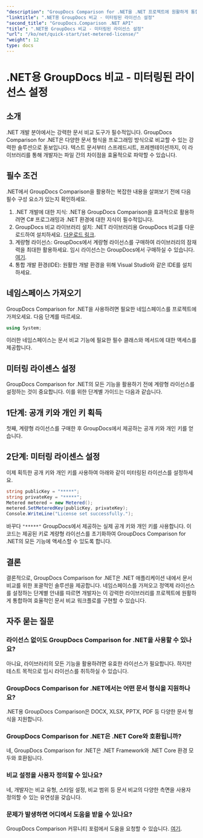 ```yaml
---
"description": "GroupDocs Comparison for .NET을 .NET 프로젝트에 원활하게 통합하여 효율적인 문서 비교 워크플로를 구축하세요."
"linktitle": ".NET용 GroupDocs 비교 - 미터링된 라이선스 설정"
"second_title": "GroupDocs.Comparison .NET API"
"title": ".NET용 GroupDocs 비교 - 미터링된 라이선스 설정"
"url": "/ko/net/quick-start/set-metered-license/"
"weight": 12
type: docs
---
```

# .NET용 GroupDocs 비교 - 미터링된 라이선스 설정

## 소개
.NET 개발 분야에서는 강력한 문서 비교 도구가 필수적입니다. GroupDocs Comparison for .NET은 다양한 문서 형식을 프로그래밍 방식으로 비교할 수 있는 강력한 솔루션으로 돋보입니다. 텍스트 문서부터 스프레드시트, 프레젠테이션까지, 이 라이브러리를 통해 개발자는 파일 간의 차이점을 효율적으로 파악할 수 있습니다.
## 필수 조건
.NET에서 GroupDocs Comparison을 활용하는 복잡한 내용을 살펴보기 전에 다음 필수 구성 요소가 있는지 확인하세요.
1. .NET 개발에 대한 지식: .NET용 GroupDocs Comparison을 효과적으로 활용하려면 C# 프로그래밍과 .NET 환경에 대한 지식이 필수적입니다.
2. GroupDocs 비교 라이브러리 설치: .NET 라이브러리용 GroupDocs 비교를 다운로드하여 설치하세요. [다운로드 링크](https://releases.groupdocs.com/comparison/net/).
3. 계량형 라이선스: GroupDocs에서 계량형 라이선스를 구매하여 라이브러리의 잠재력을 최대한 활용하세요. 임시 라이선스는 GroupDocs에서 구매하실 수 있습니다. [여기](https://purchase.groupdocs.com/temporary-license/).
4. 통합 개발 환경(IDE): 원활한 개발 환경을 위해 Visual Studio와 같은 IDE를 설치하세요.

## 네임스페이스 가져오기
GroupDocs Comparison for .NET을 사용하려면 필요한 네임스페이스를 프로젝트에 가져오세요. 다음 단계를 따르세요.

```csharp
using System;
```
이러한 네임스페이스는 문서 비교 기능에 필요한 필수 클래스와 메서드에 대한 액세스를 제공합니다.
## 미터링 라이센스 설정
GroupDocs Comparison for .NET의 모든 기능을 활용하기 전에 계량형 라이선스를 설정하는 것이 중요합니다. 이를 위한 단계별 가이드는 다음과 같습니다.
## 1단계: 공개 키와 개인 키 획득
첫째, 계량형 라이선스를 구매한 후 GroupDocs에서 제공하는 공개 키와 개인 키를 얻습니다.
## 2단계: 미터링 라이센스 설정
이제 획득한 공개 키와 개인 키를 사용하여 아래와 같이 미터링된 라이선스를 설정하세요.
```csharp
string publicKey = "*****";
string privateKey = "*****";
Metered metered = new Metered();
metered.SetMeteredKey(publicKey, privateKey);
Console.WriteLine("License set successfully.");
```
바꾸다 `"*****"` GroupDocs에서 제공하는 실제 공개 키와 개인 키를 사용합니다. 이 코드는 제공된 키로 계량형 라이선스를 초기화하여 GroupDocs Comparison for .NET의 모든 기능에 액세스할 수 있도록 합니다.

## 결론
결론적으로, GroupDocs Comparison for .NET은 .NET 애플리케이션 내에서 문서 비교를 위한 포괄적인 솔루션을 제공합니다. 네임스페이스를 가져오고 정액제 라이선스를 설정하는 단계별 안내를 따르면 개발자는 이 강력한 라이브러리를 프로젝트에 원활하게 통합하여 효율적인 문서 비교 워크플로를 구현할 수 있습니다.
## 자주 묻는 질문
### 라이선스 없이도 GroupDocs Comparison for .NET을 사용할 수 있나요?
아니요, 라이브러리의 모든 기능을 활용하려면 유효한 라이선스가 필요합니다. 하지만 테스트 목적으로 임시 라이선스를 취득하실 수 있습니다.
### GroupDocs Comparison for .NET에서는 어떤 문서 형식을 지원하나요?
.NET용 GroupDocs Comparison은 DOCX, XLSX, PPTX, PDF 등 다양한 문서 형식을 지원합니다.
### GroupDocs Comparison for .NET은 .NET Core와 호환됩니까?
네, GroupDocs Comparison for .NET은 .NET Framework와 .NET Core 환경 모두와 호환됩니다.
### 비교 설정을 사용자 정의할 수 있나요?
네, 개발자는 비교 유형, 스타일 설정, 비교 범위 등 문서 비교의 다양한 측면을 사용자 정의할 수 있는 유연성을 갖습니다.
### 문제가 발생하면 어디에서 도움을 받을 수 있나요?
GroupDocs Comparison 커뮤니티 포럼에서 도움을 요청할 수 있습니다. [여기](https://forum.groupdocs.com/c/comparison/12).